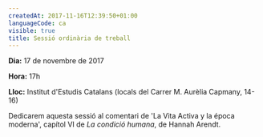 ```yaml
---
createdAt: 2017-11-16T12:39:50+01:00
languageCode: ca
visible: true
title: Sessió ordinària de treball
---
```


**Dia:** 17 de novembre de 2017

**Hora:** 17h

**Lloc:** Institut d'Estudis Catalans (locals del Carrer M. Aurèlia Capmany, 14-16)

Dedicarem aquesta sessió al comentari de 'La Vita Activa y la época moderna', capítol VI de _La condició humana_, de Hannah Arendt.